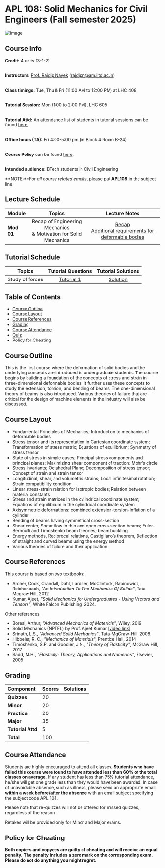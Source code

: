 # APL 108: Solid Mechanics for Civil Engineers (Fall semester 2025)

![image](https://user-images.githubusercontent.com/109568856/179663482-8b6b6fb0-1ed7-494c-9b82-5f720bb4d614.png)


## Course Info

**Credit:** 4 units (3-1-2) <br> <br>

**Instructors:** [Prof. Rajdip Nayek](https://sites.google.com/view/rajdip-nayek/) (rajdipn@am.iitd.ac.in) <br> <br>

**Class timings:** Tue, Thu & Fri (11:00 AM to 12:00 PM) at LHC 408 <br><br>

**Tutorial Session:** Mon (1:00 to 2:00 PM),  LHC 605 <br><br> 

**Tutorial Attd:**  An attendance list of students in  tutorial sessions can be found [here.](https://docs.google.com/spreadsheets/d/1DmuH79RXdI0QFoocMNKCicFelGh-YVHUf9xiHsSHHh4/edit?usp=sharing)<br><br> 

**Office hours (TA):** Fri 4:00-5:00 pm (in Block 4 Room B-24) <br><br>

**Course Policy** can be found [here](course_policy_APL108.pdf). <br><br>

**Intended audience:** BTech students in Civil Engineering

**NOTE:**For *all course related emails*, please put **APL108** in the subject line <br>


## Lecture Schedule

|Module|Topics| Lecture Notes| 
|:----------------|:-------------:|:-----------------------------:|
|**Mod 01**| Recap of Engineering Mechanics <br> & Motivation for Solid Mechanics  | [Recap](Lectures/Lec1.pdf) <br> [Additional requirements for deformable bodies](Lectures/Lec2.pdf)  | 
  



## Tutorial Schedule

|Topics|Tutorial Questions| Tutorial Solutions |
|:---------:|:--------:|:--------:|
| Study of forces | [Tutorial 1](Tutorials/APL108_F25_Tutorial_1.pdf) | [Solution](Tutorials/Tutorial1sol.pdf) |

<!--| Compatibility equations | [Tutorial 2](Tutorials/APL104_F24_Tutorial_2.pdf) | [Solution](Tutorials/Tutorial2sol.pdf) |
| Traction and Stress Equilibrium| [Tutorial 3](Tutorials/APL104_F24_Tutorial_3.pdf) | [Solution](Tutorials/Tutorial3sol.pdf) |
| Principal Stresses and Principal Planes| [Tutorial 4](Tutorials/APL104_F24_Tutorial_4.pdf) | [Solution](Tutorials/Tutorial4sol.pdf) |
| Mohr's Circle| [Tutorial 5](Tutorials/APL104_F24_Tutorial_5.pdf) | [Solution](Tutorials/Tutorial5sol.pdf) |
| Strain | [Tutorial 6](Tutorials/APL104_F24_Tutorial_6.pdf) | [Solution](Tutorials/Tutorial6sol.pdf) |
| Complete equations of elasticity | [Tutorial 7](Tutorials/APL104_F24_Tutorial_7.pdf) | [Solution](Tutorials/Tutorial7sol.pdf) |
| Extension-torsion-inflation | [Tutorial 8](Tutorials/APL104_F24_Tutorial_8.pdf) | [Solution](Tutorials/Tutorial8sol.pdf) |
| Uniform beam bending | [Tutorial 9](Tutorials/APL104_F24_Tutorial_9.pdf) | [Solution](Tutorials/Tutorial9sol.pdf) |
| Euler-Bernoulli beams <br> & Energy Methods | [Tutorial 10](Tutorials/APL104_F24_Tutorial_10.pdf) | [Solution](Tutorials/Tutorial10sol.pdf) |
-->

<!--
| Uniform beam bending | [Tutorial 9](Tutorials/APL104_F23_Tutorial_9.pdf) | [Solution](Tutorials/ Tutorial9sol.pdf) |
| Non-Uniform beam bending | [Tutorial 10](Tutorials/APL104_F23_Tutorial_10.pdf) | [Solution](Tutorials/ Tutorial10sol.pdf) |
| Euler-Bernoulli beams <br> & Energy Methods | [Tutorial 11](Tutorials/APL104_F23_Tutorial_11.pdf) | [Solution](Tutorials/ Tutorial11sol.pdf) |


<!-- 
| Mathematical Preliminaries | [Tutorial 1](Tutorial/Tutorial_1.pdf) | [Solution](Tutorial/Tutorial_1_soln_.pdf) |
| Traction vector | [Tutorial 2](Tutorial/Tutorial_2.pdf) | [Solution](Tutorial/Tutorial_2_soln_.pdf) |
| Stress tensor and its transformation | [Tutorial 3](Tutorial/Tutorial_3.pdf) | [Solution](Tutorial/Tutorial_3_soln_.pdf) |
| Stress equilibrium and principal stresses | [Tutorial 4](Tutorial/Tutorial_4.pdf) | [Solution](Tutorial/Tutorial_4_soln_.pdf) |
| Mohr's circle | [Tutorial 5](Tutorial/Tutorial_5.pdf) | [Solution](Tutorial/Tutorial_5_soln_.pdf) |
| Strain | [Tutorial 6](Tutorial/Tutorial_6.pdf) | [Solution](Tutorial/Tutorial_6_soln_.pdf) |
| Stress-Strain relation | [Tutorial 7](Tutorial/Tutorial_7.pdf) | [Solution](Tutorial/Tutorial_7_soln_.pdf) |
| Cylindrical coordinates | [Tutorial 8](Tutorial/Tutorial_8.pdf) | [Solution](Tutorial/Tutorial_8_soln_.pdf) |
| Symmetrical Beam bending | [Tutorial 9](Tutorial/Tutorial_9.pdf) | [Solution](Tutorial/Tutorial_9_soln_.pdf) |
| Bending and shear stresses and shear center | [Tutorial 10](Tutorial/Tutorial_10.pdf) | [Solution](Tutorial/Tutorial_10_soln_.pdf) |
| Beam Theory (EBT and TBT) | [Tutorial 11](Tutorial/Tutorial_11.pdf) | [Solution](Tutorial/Tutorial_11_soln_.pdf) |
| Energy methods | [Tutorial 12](Tutorial/Tutorial_12.pdf) | [Solution](Tutorial/Tutorial_12_soln_.pdf) |
-->


## Table of Contents
- [Course Outline](#course-outline)
- [Course Layout](#course-layout)
- [Course References](#course-references)
- [Grading](#grading)
- [Course Attendance](#course-attendance)
- [Quiz](#quiz)
- [Policy for Cheating](#policy-for-cheating)

## Course Outline
This is the first course where the deformation of solid bodies and the underlying concepts are introduced to undergraduate students. The course begins by building a foundation of the concepts of stress and strain in three-dimensional deformable bodies. It further uses these concepts to study the extension, torsion, and bending of beams. The one-dimensional theory of beams is also introduced. Various theories of failure that are critical for the design of machine elements in the industry will also be discussed.

## Course Layout
- Fundamental Principles of Mechanics; Introduction to mechanics of deformable bodies
- Stress tensor and its representation in Cartesian coordinate system; Transformation of stress matrix; Equations of equilibrium; Symmetry of stress tensor
- State of stress in simple cases; Principal stress components and principal planes; Maximizing shear component of traction; Mohr’s circle
- Stress invariants; Octahedral Plane; Decomposition of stress tensor; Concept of strain and strain tensor
- Longitudinal, shear, and volumetric strains; Local infinitesimal rotation; Strain compatibility condition
- Linear stress-strain relation for isotropic bodies; Relation between material constants
- Stress and strain matrices in the cylindrical coordinate system; Equations of equilibrium in the cylindrical coordinate system
- Axisymmetric deformations: combined extension-torsion-inflation of a cylinder
- Bending of beams having symmetrical cross-section
- Shear center, Shear flow in thin and open cross-section beams; Euler-Bernoulli and Timoshenko beam theories; beam buckling
- Energy methods, Reciprocal relations, Castigliano’s theorem, Deflection of straight and curved beams using the energy method
- Various theories of failure and their application

## Course References
This course is based on two textbooks:
*  Archer, Cook, Crandall, Dahl, Lardner, McClintock, Rabinowicz, Reichenbach, *"An Introduction To The Mechanics Of Solids"*, Tata Mcgraw Hill, 2012
*  Kumar, Ajeet, *"Solid Mechanics for Undergraduates - Using Vectors and Tensors"*, White Falcon Publishing, 2024.
  
Other references
* Boresi, Arthur, *"Advanced Mechanics of Materials"*, Wiley, 2019
* Solid Mechanics (NPTEL) by Prof. Ajeet Kumar [[video link](https://www.youtube.com/playlist?list=PLp6ek2hDcoNALS0KiBAUiCwrTrvil2vL3)]
* Srinath, L.S., *"Advanced Solid Mechanics"*, Tata-MgGraw-Hill, 2008.
* Hibbeler, R. C., *"Mechanics of Materials*", Prentice Hall, 2014
* Timoshenko, S.P. and Goodier, J.N., *"Theory of Elasticity"*, McGraw Hill, 2017.
* Sadd, M.H., *"Elasticity: Theory, Applications and Numerics"*, Elsevier, 2005


## Grading  

|Component|Scores| Solutions | 
|:---|:-----|:------:|
|**Quizzes**| 20 |  |
|**Minor**| 20 |  |
|**Practical**| 20 |  |
|**Major**| 35 | |
|**Tutorial Attd**| 5 | |
|**Total** |100| |

## Course Attendance
Students are highly encouraged to attend all classes. **Students who have failed this course were found to have attended less than 60% of the total classes on average**. If any student has less than 75% tutorial attendance, he/she will get one grade less than they would have been awarded. In case of unavoidable absence, such as illness, please send an appropriate email **within a week before/after the absence** with an email subject specifying the subject code APL 104. <br>

Please note that re-quizzes will not be offered for missed quizzes, regardless of the reason.

Retakes will be provided only for Minor and Major exams.

## Policy for Cheating 
**Both copiers and copyees are guilty of cheating and will receive an equal penalty.** **The penalty includes a zero mark on the corresponding exam. Please do not do anything you might regret.** 


